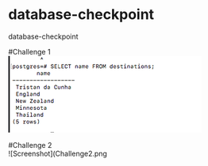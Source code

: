 # database-checkpoint
database-checkpoint

#Challenge 1 
</br>
![Screenshot](Challenge1.png)


#Challenge 2
</br>
![Screenshot](Challenge2.png
